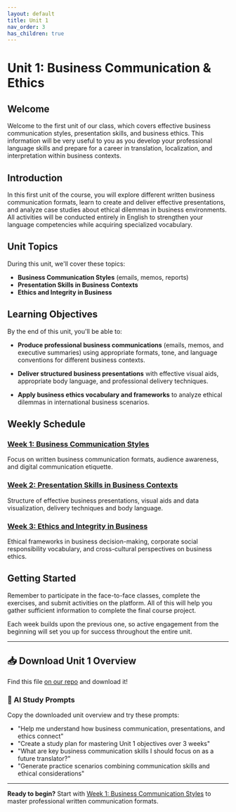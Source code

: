 ```yaml
---
layout: default
title: Unit 1
nav_order: 3
has_children: true
---
```


# Unit 1: Business Communication & Ethics

## Welcome

Welcome to the first unit of our class, which covers effective business communication styles, presentation skills, and business ethics. This information will be very useful to you as you develop your professional language skills and prepare for a career in translation, localization, and interpretation within business contexts.

## Introduction

In this first unit of the course, you will explore different written business communication formats, learn to create and deliver effective presentations, and analyze case studies about ethical dilemmas in business environments. All activities will be conducted entirely in English to strengthen your language competencies while acquiring specialized vocabulary.

## Unit Topics

During this unit, we'll cover these topics:

- **Business Communication Styles** (emails, memos, reports)
- **Presentation Skills in Business Contexts**
- **Ethics and Integrity in Business**

## Learning Objectives

By the end of this unit, you'll be able to:

- **Produce professional business communications** (emails, memos, and executive summaries) using appropriate formats, tone, and language conventions for different business contexts.

- **Deliver structured business presentations** with effective visual aids, appropriate body language, and professional delivery techniques.

- **Apply business ethics vocabulary and frameworks** to analyze ethical dilemmas in international business scenarios.

## Weekly Schedule

### [Week 1: Business Communication Styles](week1/)
Focus on written business communication formats, audience awareness, and digital communication etiquette.

### [Week 2: Presentation Skills in Business Contexts](week2/)  
Structure of effective business presentations, visual aids and data visualization, delivery techniques and body language.

### [Week 3: Ethics and Integrity in Business](week3/)
Ethical frameworks in business decision-making, corporate social responsibility vocabulary, and cross-cultural perspectives on business ethics.

## Getting Started

Remember to participate in the face-to-face classes, complete the exercises, and submit activities on the platform. All of this will help you gather sufficient information to complete the final course project.

Each week builds upon the previous one, so active engagement from the beginning will set you up for success throughout the entire unit.

---

## 📥 Download Unit 1 Overview
Find this file [on our repo](https://github.com/alainamb/uic_tr35-business-english-II/blob/main/unit1/unit1-overview.md) and download it!

### 🤖 AI Study Prompts
Copy the downloaded unit overview and try these prompts:
- "Help me understand how business communication, presentations, and ethics connect"
- "Create a study plan for mastering Unit 1 objectives over 3 weeks"  
- "What are key business communication skills I should focus on as a future translator?"
- "Generate practice scenarios combining communication skills and ethical considerations"

---

**Ready to begin?** Start with [Week 1: Business Communication Styles](week1/) to master professional written communication formats.
